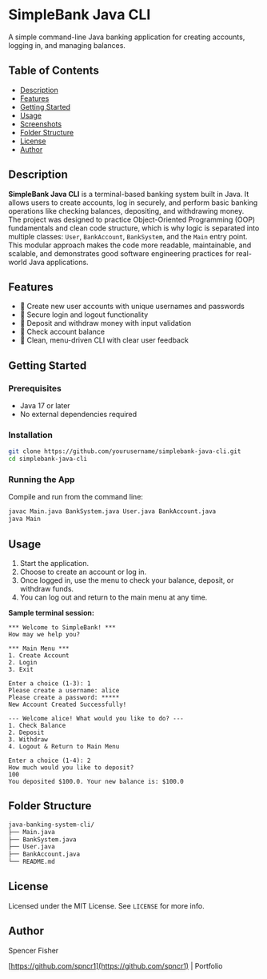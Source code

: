 # SimpleBank Java CLI

A simple command-line Java banking application for creating accounts, logging in, and managing balances.

## Table of Contents
- [Description](#description)
- [Features](#features)
- [Getting Started](#getting-started)
- [Usage](#usage)
- [Screenshots](#screenshots)
- [Folder Structure](#folder-structure)
- [License](#license)
- [Author](#author)

## Description

**SimpleBank Java CLI** is a terminal-based banking system built in Java. It allows users to create accounts, log in securely, and perform basic banking operations like checking balances, depositing, and withdrawing money.  
The project was designed to practice Object-Oriented Programming (OOP) fundamentals and clean code structure, which is why logic is separated into multiple classes: `User`, `BankAccount`, `BankSystem`, and the `Main` entry point.  
This modular approach makes the code more readable, maintainable, and scalable, and demonstrates good software engineering practices for real-world Java applications.

## Features

- 🔹 Create new user accounts with unique usernames and passwords
- 🔹 Secure login and logout functionality
- 🔹 Deposit and withdraw money with input validation
- 🔹 Check account balance
- 🔹 Clean, menu-driven CLI with clear user feedback

## Getting Started

### Prerequisites
- Java 17 or later
- No external dependencies required

### Installation

```bash
git clone https://github.com/yourusername/simplebank-java-cli.git
cd simplebank-java-cli
```

### Running the App

Compile and run from the command line:

```bash
javac Main.java BankSystem.java User.java BankAccount.java
java Main
```

## Usage

1. Start the application.
2. Choose to create an account or log in.
3. Once logged in, use the menu to check your balance, deposit, or withdraw funds.
4. You can log out and return to the main menu at any time.

**Sample terminal session:**

```text
*** Welcome to SimpleBank! ***
How may we help you?

*** Main Menu ***
1. Create Account
2. Login
3. Exit

Enter a choice (1-3): 1
Please create a username: alice
Please create a password: *****
New Account Created Successfully!

--- Welcome alice! What would you like to do? ---
1. Check Balance
2. Deposit
3. Withdraw
4. Logout & Return to Main Menu

Enter a choice (1-4): 2
How much would you like to deposit? 
100
You deposited $100.0. Your new balance is: $100.0
```

## Folder Structure

```bash
java-banking-system-cli/
├── Main.java
├── BankSystem.java
├── User.java
├── BankAccount.java
└── README.md
```

## License

Licensed under the MIT License. See `LICENSE` for more info.

## Author

Spencer Fisher

[https://github.com/spncr1](https://github.com/spncr1) | Portfolio